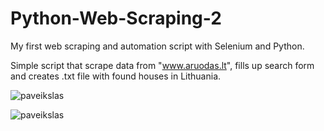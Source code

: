 # Python-Web-Scraping-2
My first web scraping and automation script with Selenium and Python.

Simple script that scrape data from "www.aruodas.lt", fills up search form and creates .txt file with found houses in Lithuania.

![paveikslas](https://user-images.githubusercontent.com/51360361/229803588-2cb774d1-9d1c-417a-a165-aa2b158776db.png)

![paveikslas](https://user-images.githubusercontent.com/51360361/229802621-e2aa7ef4-4125-4a38-b0a6-ecf001e80758.png)

